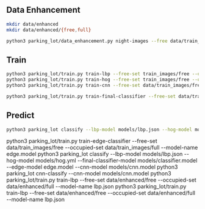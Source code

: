## Data Enhancement

```sh
mkdir data/enhanced
mkdir data/enhanced/{free,full}

python3 parking_lot/data_enhancement.py night-images --free data/train_images/free --occupied data/train_images/full --dest data/enhanced
```

## Train

```sh
python3 parking_lot/train.py train-lbp --free-set train_images/free --occupied-set train_images/full --model-name lbp.json
python3 parking_lot/train.py train-hog --free-set train_images/free --occupied-set train_images/full --model-name hog.yml
python3 parking_lot/train.py train-cnn --free-set data/train_images/free --occupied-set data/train_images/full --epochs 2 --model-name 'cnn.model'

python3 parking_lot/train.py train-final-classifier --free-set data/train_images/free --occupied-set data/train_images/full --hog-model models/hog.yml --lbp-model models/lbp.json --model-name models/classifier.model
```

## Predict

```sh
python3 parking_lot classify --lbp-model models/lbp.json --hog-model models/hog.yml --final-classifier-model models/classifier.model
```

python3 parking_lot/train.py train-edge-classifier --free-set data/train_images/free --occupied-set data/train_images/full --model-name edge.model
python3 parking_lot classify --lbp-model models/lbp.json --hog-model models/hog.yml --final-classifier-model models/classifier.model --edge-model edge.model --cnn-model models/cnn.model
python3 parking_lot cnn-classify --cnn-model models/cnn.model
python3 parking_lot/train.py train-lbp --free-set data/enhanced/free --occupied-set data/enhanced/full --model-name lbp.json
python3 parking_lot/train.py train-lbp --free-set data/enhanced/free --occupied-set data/enhanced/full --model-name lbp.json
